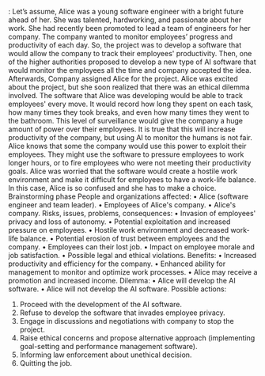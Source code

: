 : Let’s assume, Alice was a young software engineer with a bright future ahead of her. She was talented, 
hardworking, and passionate about her work. She had recently been promoted to lead a team of engineers for her 
company. The company wanted to monitor employees’ progress and productivity of each day. So, the project was to 
develop a software that would allow the company to track their employees' productivity. Then, one of the higher 
authorities proposed to develop a new type of AI software that would monitor the employees all the time and company 
accepted the idea. Afterwards, Company assigned Alice for the project. Alice was excited about the project, but she 
soon realized that there was an ethical dilemma involved. The software that Alice was developing would be able to 
track employees' every move. It would record how long they spent on each task, how many times they took breaks, and 
even how many times they went to the bathroom. This level of surveillance would give the company a huge amount of 
power over their employees. It is true that this will increase productivity of the company, but using AI to monitor the 
humans is not fair. Alice knows that some the company would use this power to exploit their employees. They might 
use the software to pressure employees to work longer hours, or to fire employees who were not meeting their 
productivity goals. Alice was worried that the software would create a hostile work environment and make it difficult 
for employees to have a work-life balance. In this case, Alice is so confused and she has to make a choice. 
Brainstorming phase
People and organizations affected:
• Alice (software engineer and team leader).
• Employees of Alice's company.
• Alice's company.
Risks, issues, problems, consequences:
• Invasion of employees' privacy and loss of autonomy.
• Potential exploitation and increased pressure on employees.
• Hostile work environment and decreased work-life balance.
• Potential erosion of trust between employees and the company.
• Employees can their lost job.
• Impact on employee morale and job satisfaction.
• Possible legal and ethical violations.
Benefits:
• Increased productivity and efficiency for the company.
• Enhanced ability for management to monitor and optimize work processes.
• Alice may receive a promotion and increased income.
Dilemma: 
 • Alice will develop the AI software. • Alice will not develop the AI software. 
Possible actions:
1. Proceed with the development of the AI software.
2. Refuse to develop the software that invades employee privacy.
3. Engage in discussions and negotiations with company to stop the project.
4. Raise ethical concerns and propose alternative approach (implementing goal-setting and performance 
management software).
5. Informing law enforcement about unethical decision.
6. Quitting the job.
